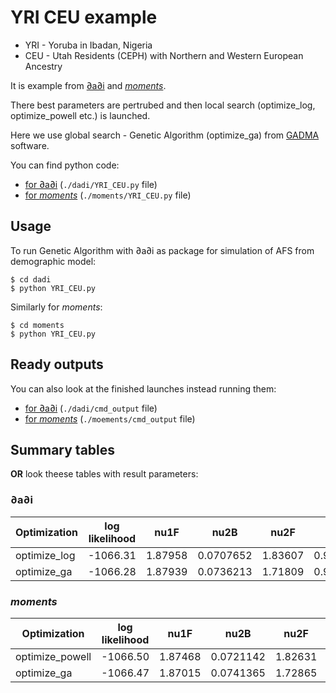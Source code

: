 # YRI CEU example

* YRI - Yoruba in Ibadan, Nigeria
* CEU - Utah Residents (CEPH) with Northern and Western European Ancestry

It is example from [∂a∂i](https://bitbucket.org/gutenkunstlab/dadi/) and [*moments*](https://bitbucket.org/simongravel/moments/).

There best parameters are pertrubed and then local search (optimize_log, optimize_powell etc.) is launched.

Here we use global search - Genetic Algorithm (optimize_ga) from [GADMA](https://github.com/ctlab/GADMA) software.

You can find python code:
* [for ∂a∂i](https://github.com/ctlab/GADMA/blob/master/examples/YRI_CEU/dadi/YRI_CEU.py) (`./dadi/YRI_CEU.py` file)
* [for *moments*](https://github.com/ctlab/GADMA/blob/master/examples/YRI_CEU/moments/YRI_CEU.py) (`./moments/YRI_CEU.py` file)

## Usage

To run Genetic Algorithm with ∂a∂i as package for simulation of AFS from demographic model:

```console
$ cd dadi
$ python YRI_CEU.py
```

Similarly for *moments*:

```console
$ cd moments
$ python YRI_CEU.py
```

## Ready outputs

You can also look at the finished launches instead running them:

* [for ∂a∂i](https://github.com/ctlab/GADMA/blob/master/examples/YRI_CEU/dadi/cmd_output) (`./dadi/cmd_output` file)
* [for *moments*](https://github.com/ctlab/GADMA/blob/master/examples/YRI_CEU/moments/cmd_output) (`./moements/cmd_output` file)

## Summary tables

**OR** look theese tables with result parameters:

### ∂a∂i

| Optimization | log likelihood | nu1F | nu2B | nu2F | m | Tp | T |
| --- | --- | --- | --- | --- | --- | --- | --- |
| optimize_log | -1066.31 | 1.87958 | 0.0707652 | 1.83607 | 0.914157 | 0.356525 | 0.110422 |
| optimize_ga | -1066.28 | 1.87939 | 0.0736213 | 1.71809 | 0.937448 | 0.361852 | 0.112965 |

### *moments*

| Optimization | log likelihood | nu1F | nu2B | nu2F | m | Tp | T |
| --- | --- | --- | --- | --- | --- | --- | --- |
| optimize_powell | -1066.50 | 1.87468 | 0.0721142 | 1.82631 | 0.921762 | 0.359479 | 0.110738 |
| optimize_ga | -1066.47 | 1.87015 | 0.0741365 | 1.72865 | 0.935654 | 0.353981 | 0.112022 |



